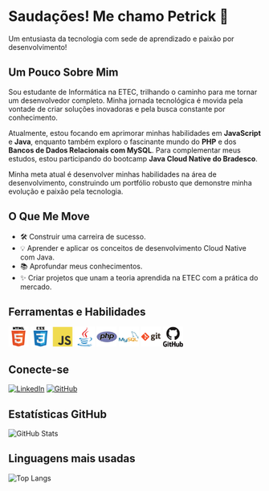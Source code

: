 # Saudações! Me chamo Petrick 🚀

Um entusiasta da tecnologia com sede de aprendizado e paixão por desenvolvimento!

## Um Pouco Sobre Mim
Sou estudante de Informática na ETEC, trilhando o caminho para me tornar um desenvolvedor completo. Minha jornada tecnológica é movida pela vontade de criar soluções inovadoras e pela busca constante por conhecimento.

Atualmente, estou focando em aprimorar minhas habilidades em **JavaScript** e **Java**, enquanto também exploro o fascinante mundo do **PHP** e dos **Bancos de Dados Relacionais com MySQL**. Para complementar meus estudos, estou participando do bootcamp **Java Cloud Native do Bradesco**.

Minha meta atual é desenvolver minhas habilidades na área de desenvolvimento, construindo um portfólio robusto que demonstre minha evolução e paixão pela tecnologia.

## O Que Me Move
- 🛠️ Construir uma carreira de sucesso.
- 💡 Aprender e aplicar os conceitos de desenvolvimento Cloud Native com Java.
- 📚 Aprofundar meus conhecimentos.
- ✨ Criar projetos que unam a teoria aprendida na ETEC com a prática do mercado.

## Ferramentas e Habilidades
<p align="left">
<img src="https://raw.githubusercontent.com/devicons/devicon/master/icons/html5/html5-original-wordmark.svg" alt="html5" width="40" height="40"/>
<img src="https://raw.githubusercontent.com/devicons/devicon/master/icons/css3/css3-original-wordmark.svg" alt="css3" width="40" height="40"/>
<img src="https://raw.githubusercontent.com/devicons/devicon/master/icons/javascript/javascript-original.svg" alt="javascript" width="40" height="40"/>
<img src="https://raw.githubusercontent.com/devicons/devicon/master/icons/java/java-original.svg" alt="java" width="40" height="40"/>
<img src="https://raw.githubusercontent.com/devicons/devicon/master/icons/php/php-original.svg" alt="php" width="40" height="40"/>
<img src="https://raw.githubusercontent.com/devicons/devicon/master/icons/mysql/mysql-original-wordmark.svg" alt="mysql" width="40" height="40"/>
<img src="https://raw.githubusercontent.com/devicons/devicon/master/icons/git/git-original-wordmark.svg" alt="git" width="40" height="40"/>
<img src="https://raw.githubusercontent.com/devicons/devicon/master/icons/github/github-original-wordmark.svg" alt="github" width="40" height="40"/>
</p>

## Conecte-se
[![LinkedIn](https://img.shields.io/badge/-LinkedIn-blue?style=flat-square&logo=LinkedIn&logoColor=white&link=https://www.linkedin.com/in/seu-perfil)](https://www.linkedin.com/in/PetrickPreite)
[![GitHub](https://img.shields.io/badge/-GitHub-181717?style=flat-square&logo=github&logoColor=white&link=https://github.com/SeuNomeDeUsuario)](https://github.com/PkHenri)

## Estatísticas GitHub
![GitHub Stats](https://github-readme-stats.vercel.app/api?username=SeuNomeDeUsuario&show_icons=true&theme=radical)

## Linguagens mais usadas
![Top Langs](https://github-readme-stats.vercel.app/api/top-langs/?username=SeuNomeDeUsuario&layout=compact&theme=radical)